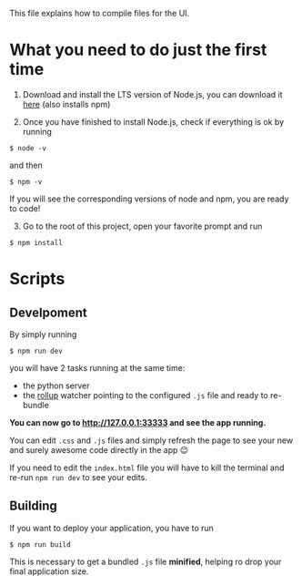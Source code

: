 This file explains how to compile files for the UI.

# What you need to do just the first time

1. Download and install the LTS version of Node.js, you can download it [here](https://nodejs.org/it/download/) (also installs npm)

2. Once you have finished to install Node.js, check if everything is ok by running

```console
$ node -v
```
and then
```console
$ npm -v
```

If you will see the corresponding versions of node and npm, you are ready to code!

3. Go to the root of this project, open your favorite prompt and run

```console
$ npm install
```

# Scripts

## Develpoment

By simply running

```console
$ npm run dev
```

you will have 2 tasks running at the same time:
- the python server
- the [rollup](https://rollupjs.org/guide/en/) watcher pointing to the configured `.js` file and ready to re-bundle

**You can now go to http://127.0.0.1:33333 and see the app running.**

You can edit `.css` and `.js` files and simply refresh the page to see your new and surely awesome code directly in the app 😉

If you need to edit the `index.html` file you will have to kill the terminal and re-run `npm run dev` to see your edits.

## Building

If you want to deploy your application, you have to run

```console
$ npm run build
```

This is necessary to get a bundled `.js` file **minified**, helping ro drop your final application size.